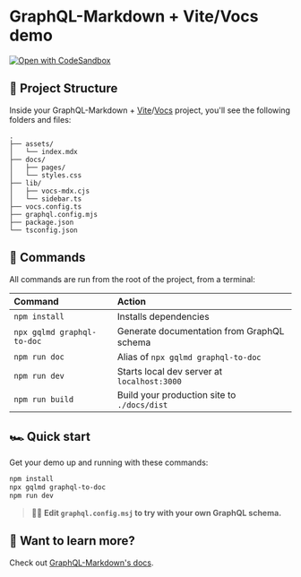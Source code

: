 # GraphQL-Markdown + Vite/Vocs demo

[![Open with CodeSandbox](https://assets.codesandbox.io/github/button-edit-lime.svg)](https://codesandbox.io/p/sandbox/github/graphql-markdown/demo-vite-vocs/tree/main)

## 🚀 Project Structure

Inside your GraphQL-Markdown + [Vite](https://https://vite.dev/)/[Vocs](https://vocs.dev/) project, you'll see the following folders and files:

```
.
├── assets/
│   └── index.mdx
├── docs/
│   ├── pages/
│   └── styles.css
├── lib/
│   ├── vocs-mdx.cjs
│   └── sidebar.ts
├── vocs.config.ts
├── graphql.config.mjs
├── package.json
└── tsconfig.json
```

## 🧞 Commands

All commands are run from the root of the project, from a terminal:

| Command                    | Action                                              |
| :------------------------- | :-------------------------------------------------- |
| `npm install`              | Installs dependencies                               |
| `npx gqlmd graphql-to-doc` | Generate documentation from GraphQL schema          |
| `npm run doc`              | Alias of `npx gqlmd graphql-to-doc`                 |
| `npm run dev`              | Starts local dev server at `localhost:3000`         |
| `npm run build`            | Build your production site to `./docs/dist`         |

## 🏎️ Quick start

Get your demo up and running with these commands:

```bash
npm install
npx gqlmd graphql-to-doc
npm run dev
```

> 🧑‍🚀 **Edit `graphql.config.msj` to try with your own GraphQL schema.**

## 👀 Want to learn more?

Check out [GraphQL-Markdown's docs](https://graphql-markdown.dev/).